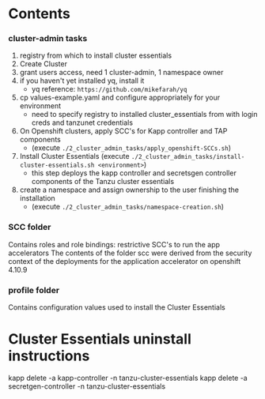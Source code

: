 # Contents 
### cluster-admin tasks
1. registry from which to install cluster essentials  
1. Create Cluster
1. grant users access, need 1 cluster-admin, 1 namespace owner
1. if you haven't yet installed yq, install it
    * yq reference: `https://github.com/mikefarah/yq`    
1. cp values-example.yaml and configure appropriately for your environment
    * need to specify registry to installed cluster_essentials from with login creds and tanzunet credentials
1. On Openshift clusters, apply SCC's for Kapp controller and TAP components
    * (execute `./2_cluster_admin_tasks/apply_openshift-SCCs.sh`)
1. Install Cluster Essentials (execute `./2_cluster_admin_tasks/install-cluster-essentials.sh <environment>`)
    * this step deploys the kapp controller and secretsgen controller components of the Tanzu cluster essentials
1. create a namespace and assign ownership to the user finishing the installation
    * (execute `./2_cluster_admin_tasks/namespace-creation.sh`)

### SCC folder
Contains roles and role bindings: restrictive SCC's to run the app accelerators
The contents of the folder scc were derived from the security context of the deployments for the application accelerator on openshift 4.10.9 

### profile folder
Contains configuration values used to install the Cluster Essentials

# Cluster Essentials uninstall instructions
kapp delete -a kapp-controller -n tanzu-cluster-essentials
kapp delete -a secretgen-controller -n tanzu-cluster-essentials
